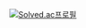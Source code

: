 [![Solved.ac프로필](http://mazassumnida.wtf/api/v2/generate_badge?boj=gmlxo497)](https://solved.ac/gmlxo497)
